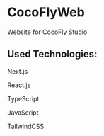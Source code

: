 # CocoFlyWeb
<p>Website for CocoFly Studio</p>

## Used Technologies:
<p>Next.js</p>
<p>React.js</p>
<p>TypeScript</p>
<p>JavaScript</p>
<p>TailwindCSS</p>
